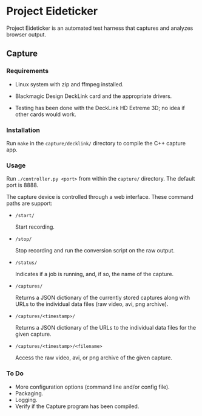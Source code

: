 Project Eideticker
==================

Project Eideticker is an automated test harness that captures and analyzes
browser output.

Capture
-------

### Requirements

* Linux system with zip and ffmpeg installed.

* Blackmagic Design DeckLink card and the appropriate drivers.

 * Testing has been done with the DeckLink HD Extreme 3D; no idea if other
   cards would work.


### Installation

Run `make` in the `capture/decklink/` directory to compile the C++ capture
app.


### Usage

Run `./controller.py <port>` from within the `capture/` directory.  The default
port is 8888.

The capture device is controlled through a web interface.  These command paths
are support:

* `/start/`

  Start recording.

* `/stop/`

  Stop recording and run the conversion script on the raw output.

* `/status/`

  Indicates if a job is running, and, if so, the name of the capture.

* `/captures/`

  Returns a JSON dictionary of the currently stored captures along with URLs
  to the individual data files (raw video, avi, png archive).

* `/captures/<timestamp>/`

  Returns a JSON dictionary of the URLs to the individual data files for the
  given capture.

* `/captures/<timestamp>/<filename>`

  Access the raw video, avi, or png archive of the given capture.


### To Do

* More configuration options (command line and/or config file).
* Packaging.
* Logging.
* Verify if the Capture program has been compiled.
